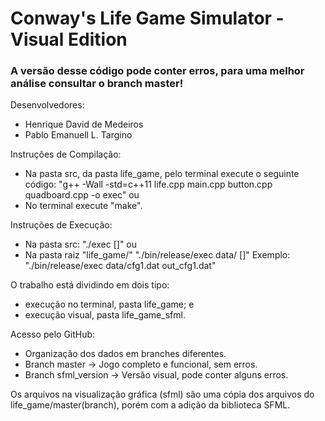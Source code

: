 # Conway's Life Game Simulator - Visual Edition
### A versão desse código pode conter erros, para uma melhor análise consultar o branch master!

Desenvolvedores:
- Henrique David de Medeiros
- Pablo Emanuell L. Targino

Instruções de Compilação:
	
- Na pasta src, da pasta life_game, pelo terminal execute o seguinte código:
"g++ -Wall -std=c++11 life.cpp main.cpp button.cpp quadboard.cpp -o exec"
ou
- No terminal execute "make".

Instruções de Execução:

- Na pasta src:
"./exec <arqEntrada> [<arqSaida>]"
ou
- Na pasta raiz "life_game/" "./bin/release/exec data/<arqEntrada> [<arqSaida>]"
Exemplo:
"./bin/release/exec data/cfg1.dat out_cfg1.dat"

O trabalho está dividindo em dois tipo:
- execução no terminal, pasta life_game; e
- execução visual, pasta life_game_sfml.

Acesso pelo GitHub:
- Organização dos dados em branches diferentes.
- Branch master -> Jogo completo e funcional, sem erros.
- Branch sfml_version -> Versão visual, pode conter alguns erros.

Os arquivos na visualização gráfica (sfml) são uma cópia dos arquivos do life_game/master(branch), porém com a adição da biblioteca SFML.
